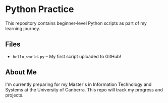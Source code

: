 # Python Practice

This repository contains beginner-level Python scripts as part of my learning journey.

## Files

- `hello_world.py` – My first script uploaded to GitHub!

## About Me

I'm currently preparing for my Master's in Information Technology and Systems at the University of Canberra. This repo will track my progress and projects.
